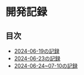 # 開発記録

## 目次

- [2024-06-19の記録](Report/2024-06-19.md)
- [2024-06-23の記録](Report/2024-06-23.md)
- [2024-06-24~07-10の記録](Report/2024-07-10.md)